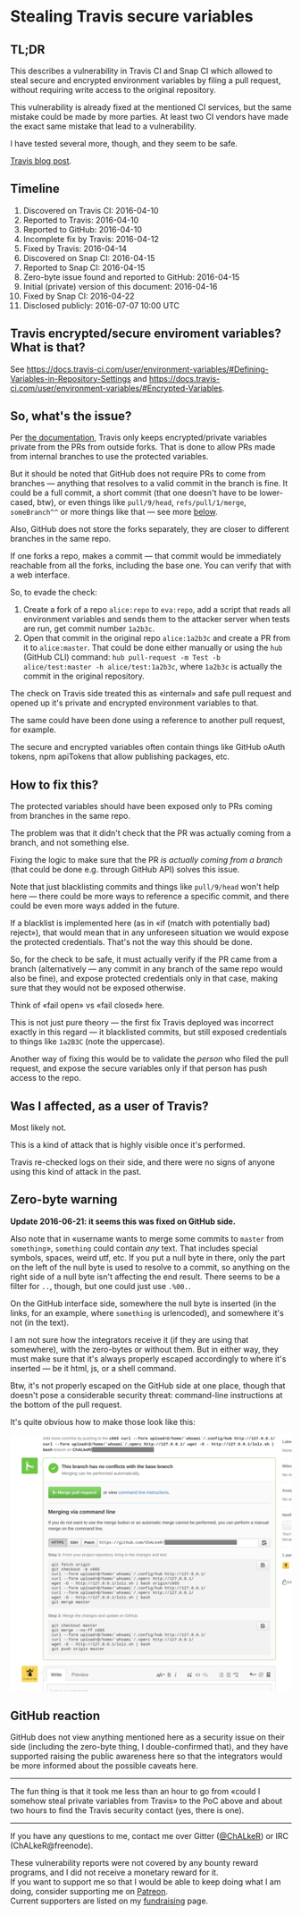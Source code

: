 # Stealing Travis secure variables

## TL;DR

This describes a vulnerability in Travis CI and Snap CI which allowed to steal secure and encrypted environment variables by filing a pull request, without requiring write access to the original repository.

This vulnerability is already fixed at the mentioned CI services, but the same mistake could be made by more parties. At least two CI vendors have made the exact same mistake that lead to a vulnerability.

I have tested several more, though, and they seem to be safe.

[Travis blog post](https://blog.travis-ci.com/2016-07-07-security-advisory-encrypted-variables).

## Timeline

 1. Discovered on Travis CI: 2016-04-10
 2. Reported to Travis: 2016-04-10
 3. Reported to GitHub: 2016-04-10
 3. Incomplete fix by Travis: 2016-04-12
 4. Fixed by Travis: 2016-04-14
 5. Discovered on Snap CI: 2016-04-15
 6. Reported to Snap CI: 2016-04-15
 7. Zero-byte issue found and reported to GitHub: 2016-04-15
 8. Initial (private) version of this document: 2016-04-16
 9. Fixed by Snap CI: 2016-04-22
 10. Disclosed publicly: 2016-07-07 10:00 UTC

## Travis encrypted/secure enviroment variables? What is that?

See https://docs.travis-ci.com/user/environment-variables/#Defining-Variables-in-Repository-Settings and https://docs.travis-ci.com/user/environment-variables/#Encrypted-Variables.

## So, what's the issue?

Per [the documentation](https://docs.travis-ci.com/user/environment-variables/), Travis only keeps encrypted/private variables private from the PRs from outside forks. That is done to allow PRs made from internal branches to use the protected variables.

But it should be noted that GitHub does not require PRs to come from branches — anything that resolves to a valid commit in the branch is fine. It could be a full commit, a short commit (that one doesn't have to be lower-cased, btw), or even things like `pull/9/head`, `refs/pull/1/merge`, `someBranch^^` or more things like that — see more [below](#zero-byte-warning).

Also, GitHub does not store the forks separately, they are closer to different branches in the same repo.

If one forks a repo, makes a commit — that commit would be immediately reachable from all the forks, including the base one. You can verify that with a web interface.

So, to evade the check:
 1. Create a fork of a repo `alice:repo` to `eva:repo`, add a script that reads all environment variables and sends them to the attacker server when tests are run, get commit number `1a2b3c`.
 2. Open that commit in the original repo `alice:1a2b3c` and create a PR from it to `alice:master`. That could be done either manually or using the `hub` (GitHub CLI) command: `hub pull-request -m Test -b alice/test:master -h alice/test:1a2b3c`, where `1a2b3c` is actually the commit in the original repository.

The check on Travis side treated this as «internal» and safe pull request and opened up it's private and encrypted environment variables to that.

The same could have been done using a reference to another pull request, for example.

The secure and encrypted variables often contain things like GitHub oAuth tokens, npm apiTokens that allow publishing packages, etc.

## How to fix this?

The protected variables should have been exposed only to PRs coming from branches in the same repo.

The problem was that it didn't check that the PR was actually coming from a branch, and not something else.

Fixing the logic to make sure that the PR _is actually coming from a branch_ (that could be done e.g. through GitHub API) solves this issue.

Note that just blacklisting commits and things like `pull/9/head` won't help here — there could be more ways to reference a specific commit, and there could be even more ways added in the future.

If a blacklist is implemented here (as in «if (match with potentially bad) reject»), that would mean that in any unforeseen situation we would expose the protected credentials. That's not the way this should be done.

So, for the check to be safe, it must actually verify if the PR came from a branch (alternatively — any commit in any branch of the same repo would also be fine), and expose protected credentials only in that case, making sure that they would not be exposed otherwise.

Think of «fail open» vs «fail closed» here.

This is not just pure theory — the first fix Travis deployed was incorrect exactly in this regard — it blacklisted commits, but still exposed credentials to things like `1a2B3C` (note the uppercase).

Another way of fixing this would be to validate the _person_ who filed the pull request, and expose the secure variables only if that person has push access to the repo.

## Was I affected, as a user of Travis?

Most likely not.

This is a kind of attack that is highly visible once it's performed.

Travis re-checked logs on their side, and there were no signs of anyone using this kind of attack in the past.

## Zero-byte warning

**Update 2016-06-21: it seems this was fixed on GitHub side.**

Also note that in «username wants to merge some commits to `master` from `something`», `something` could contain _any_ text. That includes special symbols, spaces, weird utf, etc. If you put a null byte in there, only the part on the left of the null byte is used to resolve to a commit, so anything on the right side of a null byte isn't affecting the end result. There seems to be a filter for `..`, though, but one could just use `.%00.`.

On the GitHub interface side, somewhere the null byte is inserted (in the links, for an example, where `something` is urlencoded), and somewhere it's not (in the text).

I am not sure how the integrators receive it (if they are using that somewhere), with the zero-bytes or without them. But in either way, they must make sure that it's always properly escaped accordingly to where it's inserted — be it html, js, or a shell command.

Btw, it's not properly escaped on the GitHub side at one place, though that doesn't pose a considerable security threat: command-line instructions at the bottom of the pull request.

It's quite obvious how to make those look like this:

![](media/github-commands.png)

## GitHub reaction

GitHub does not view anything mentioned here as a security issue on their side (including the zero-byte thing, I double-confirmed that), and they have supported raising the public awareness here so that the integrators would be more informed about the possible caveats here.

---

The fun thing is that it took me less than an hour to go from «could I somehow steal private variables from Travis» to the PoC above and about two hours to find the Travis security contact (yes, there is one).

---

If you have any questions to me, contact me over Gitter ([@ChALkeR](https://gitter.im/ChALkeR)) or IRC (ChALkeR@freenode).

These vulnerability reports were not covered by any bounty reward programs, and I did not receive a monetary reward for it.\
If you want to support me so that I would be able to keep doing what I am doing, consider supporting me on [Patreon](https://www.patreon.com/ChALkeR).\
Current supporters are listed on my [fundraising](https://github.com/ChALkeR/fundraising#personal-fundraising) page.
